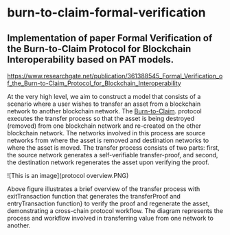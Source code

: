 # burn-to-claim-formal-verification
## Implementation of paper Formal Verification of the Burn-to-Claim Protocol for Blockchain Interoperability based on PAT models. 
https://www.researchgate.net/publication/361388545_Formal_Verification_of_the_Burn-to-Claim_Protocol_for_Blockchain_Interoperability

At the very high level, we aim to construct a model that consists of a scenario where a user wishes to transfer an asset from a blockchain network to another blockchain network. The  [Burn-to-Claim](https://www.researchgate.net/publication/354880774_Burn-to-Claim_An_asset_transfer_protocol_for_blockchain_interoperability/). protocol executes the transfer process so that the asset is being destroyed (removed) from one blockchain network and re-created on the other blockchain network. The networks involved in this process are source networks from where the asset is removed and destination networks to where the asset is moved. The transfer process consists of two parts: first, the source network generates a self-verifiable transfer-proof, and second, the destination network regenerates the asset upon verifying the proof.

![This is an image](protocol overview.PNG)

Above figure illustrates a brief overview of the transfer process with exitTransaction function that generates the transferProof and entryTransaction function} to verify the proof and regenerate the asset, demonstrating a cross-chain protocol workflow. The diagram represents the process and workflow involved in transferring value from one network to another.

